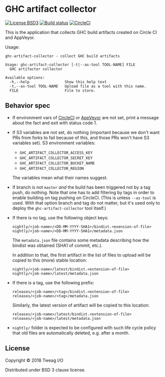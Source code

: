 # GHC artifact collector

[![License BSD3](https://img.shields.io/badge/license-BSD3-brightgreen.svg)](http://opensource.org/licenses/BSD-3-Clause)
[![Build status](https://ci.appveyor.com/api/projects/status/jxrewpla45r1n04g/branch/master?svg=true)](https://ci.appveyor.com/project/mboes/ghc-artifact-collector/branch/master)
[![CircleCI](https://circleci.com/gh/tweag/ghc-artifact-collector/tree/master.svg?style=svg)](https://circleci.com/gh/tweag/ghc-artifact-collector/tree/master)

This is the application that collects GHC build artifacts created on Circle
CI and AppVeyor.

Usage:

```
ghc-artifact-collector - collect GHC build artifacts

Usage: ghc-artifact-collector [-t|--as-tool TOOL-NAME] FILE
  GHC artifactor collector

Available options:
  -h,--help                Show this help text
  -t,--as-tool TOOL-NAME   Upload file as a tool with this name.
  FILE                     File to store.
```

## Behavior spec

* If environment vars of [CircleCI](https://circleci.com/docs/2.0/env-vars/)
  or [AppVeyor](https://www.appveyor.com/docs/environment-variables/) are
  not set, print a message about the fact and exit with status code 1.

* If S3 variables are not set, do nothing (important because we don't want
  PRs from forks to fail because of this, and those PRs won't have S3
  variables set). S3 environment variables:

  * `GHC_ARTIFACT_COLLECTOR_ACCESS_KEY`
  * `GHC_ARTIFACT_COLLECTOR_SECRET_KEY`
  * `GHC_ARTIFACT_COLLECTOR_BUCKET_NAME`
  * `GHC_ARTIFACT_COLLECTOR_REGION`

  The variables mean what their names suggest.

* If branch is not `master` *and* the build has been triggered not by a tag
  push, do nothing. Note that one has to add filtering by tags in order to
  enable building on tag pushing on CircleCI. (This is unless `--as-tool` is
  used. With that option branch and tag do not matter, but it's used only to
  deploy the `ghc-artifact-collector` tool itself.)

* If there is no tag, use the following object keys:

  ```
  nightly/<job-name>/<DD-MM-YYYY-SHA1>/bindist.<exension-of-file>
  nightly/<job-name>/<DD-MM-YYYY-SHA1>/metadata.json
  ```

  The `metadata.json` file contains some metadata describing how the bindist
  was obtained (SHA1 of commit, etc.).

  In addition to that, the first artifact in the list of files to upload
  will be copied to this (more) stable location:

  ```
  nightly/<job-name>/latest/bindist.<extension-of-file>
  nightly/<job-name>/latest/metadata.json
  ```

* If there is a tag, use the following prefix:

  ```
  releases/<job-name>/<tag>/bindist.<extension-of-file>
  releases/<job-name>/<tag>/metadata.json
  ```

  Similarly, the latest version of artifact will be copied to this location:

  ```
  releases/<job-name>/latest/bindist.<extension-of-file>
  releases/<job-name>/latest/metadata.json
  ```

* `nightly/` folder is expected to be configured with such life cycle policy
  that old files are automatically deleted, e.g. after a month.

## License

Copyright © 2018 Tweag I/O

Distributed under BSD 3 clause license.
